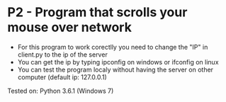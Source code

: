# P2 - Program that scrolls your mouse over network

- For this program to work corectlly you need to change the "IP" in client.py to the ip of the server
- You can get the ip by typing ipconfig on windows or ifconfig on linux
- You can test the program localy without having the server on other computer (default ip: 127.0.0.1)

Tested on: Python 3.6.1 (Windows 7)
